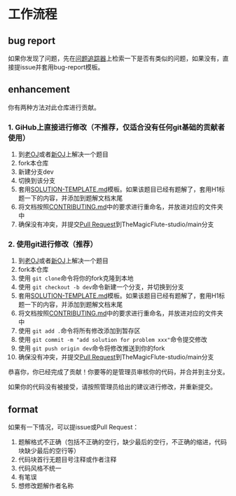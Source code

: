 # 工作流程

## bug report

如果你发现了问题，先在[问题追踪器](https://github.com/TheMagicFlute-studio/STOJ-solutions-cpp/issues)上检索一下是否有类似的问题，如果没有，直接提issue并套用bug-report模板。

## enhancement

你有两种方法对此仓库进行贡献。

### 1. GiHub上直接进行修改（不推荐，仅适合没有任何git基础的贡献者使用）

1. 到[老OJ](https://oj.stemstar.com/)或者[新OJ](http://newoj.stemstar.com:9081/)上解决一个题目
2. fork本仓库
3. 新建分支dev
4. 切换到该分支
5. 套用[SOLUTION-TEMPLATE.md](./SOLUTION_TEMPLATE.md)模板。如果该题目已经有题解了，套用H1标题一下的内容，并添加到题解文档末尾
6. 将文档按照[CONTRIBUTING.md](./CONTRIBUTING.md)中的要求进行重命名，并放进对应的文件夹中
7. 确保没有冲突，并提交[Pull Request](https://github.com/TheMagicFlute-studio/STOJ-solutions-cpp/pulls)到TheMagicFlute-studio/main分支

### 2. 使用git进行修改（推荐）

1. 到[老OJ](https://oj.stemstar.com/)或者[新OJ](http://newoj.stemstar.com:9081/)上解决一个题目
2. fork本仓库
3. 使用 `git clone`命令将你的fork克隆到本地
4. 使用 `git checkout -b dev`命令新建一个分支，并切换到分支
5. 套用[SOLUTION-TEMPLATE.md](./SOLUTION_TEMPLATE.md)模板。如果该题目已经有题解了，套用H1标题一下的内容，并添加到题解文档末尾
6. 将文档按照[CONTRIBUTING.md](./CONTRIBUTING.md)中的要求进行重命名，并放进对应的文件夹中
7. 使用 `git add .`命令将所有修改添加到暂存区
8. 使用 `git commit -m "add solution for problem xxx"`命令提交修改
9. 使用 `git push origin dev`命令将修改推送到你的fork
10. 确保没有冲突，并提交[Pull Request](https://github.com/TheMagicFlute-studio/STOJ-solutions-cpp/pulls)到TheMagicFlute-studio/main分支

恭喜你，你已经完成了贡献！你要等的是管理员审核你的代码，并合并到主分支。

如果你的代码没有被接受，请按照管理员给出的建议进行修改，并重新提交。

<!-- 
1. choose a problem on [STOJ](https://oj.stemstar.com/problems) and solve it.
2. commit it on [STOJ](https://oj.stemstar.com/problems).
3. if the code is accepted, you can commit it to the repository. -->

## format

如果有一下情况，可以提issue或Pull Request：

1. 题解格式不正确（包括不正确的空行，缺少最后的空行，不正确的缩进，代码块缺少最后的空行等）
2. 代码块首行无题目号注释或作者注释
3. 代码风格不统一
4. 有笔误
5. 想修改题解作者名称
